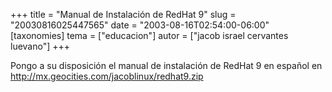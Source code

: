 +++
title = "Manual de Instalación de RedHat 9"
slug = "20030816025447565"
date = "2003-08-16T02:54:00-06:00"
[taxonomies]
tema = ["educacion"]
autor = ["jacob israel cervantes luevano"]
+++

Pongo a su disposición el manual de instalación de RedHat 9 en español
en http://mx.geocities.com/jacoblinux/redhat9.zip


